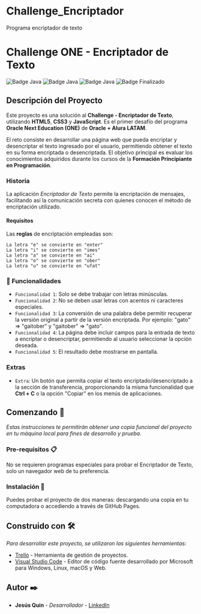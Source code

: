 # Challenge_Encriptador
Programa encriptador de texto 
# Challenge ONE - Encriptador de Texto
![Badge Java](https://img.shields.io/badge/HTML5-blue)
![Badge Java](https://img.shields.io/badge/CSS3-blue)
![Badge Java](https://img.shields.io/badge/JavaScript-blue)
![Badge Finalizado](https://img.shields.io/badge/Status:-Finalizado-blue)

## Descripción del Proyecto

Este proyecto es una solución al **Challenge - Encriptador de Texto**, utilizando **HTML5**, **CSS3** y **JavaScript**. Es el primer desafío del programa **Oracle Next Education (ONE)** de **Oracle + Alura LATAM**.

El reto consiste en desarrollar una página web que pueda encriptar y desencriptar el texto ingresado por el usuario, permitiendo obtener el texto en su forma encriptada o desencriptada. El objetivo principal es evaluar los conocimientos adquiridos durante los cursos de la **Formación Principiante en Programación**.

### Historia

La aplicación _Encriptador de Texto_ permite la encriptación de mensajes, facilitando así la comunicación secreta con quienes conocen el método de encriptación utilizado.

#### Requisitos

Las **reglas** de encriptación empleadas son:

```
La letra "e" se convierte en "enter"
La letra "i" se convierte en "imes"
La letra "a" se convierte en "ai"
La letra "o" se convierte en "ober"
La letra "u" se convierte en "ufat"
```

### :hammer: Funcionalidades

- `Funcionalidad 1`: Solo se debe trabajar con letras minúsculas.
- `Funcionalidad 2`: No se deben usar letras con acentos ni caracteres especiales.
- `Funcionalidad 3`: La conversión de una palabra debe permitir recuperar la versión original a partir de la versión encriptada. Por ejemplo: "gato" => "gaitober" y "gaitober" => "gato".
- `Funcionalidad 4`: La página debe incluir campos para la entrada de texto a encriptar o desencriptar, permitiendo al usuario seleccionar la opción deseada.
- `Funcionalidad 5`: El resultado debe mostrarse en pantalla.

### Extras

- `Extra`: Un botón que permita copiar el texto encriptado/desencriptado a la sección de transferencia, proporcionando la misma funcionalidad que **Ctrl + C** o la opción "Copiar" en los menús de aplicaciones.

## Comenzando 🚀

_Estas instrucciones te permitirán obtener una copia funcional del proyecto en tu máquina local para fines de desarrollo y prueba._

### Pre-requisitos 📋

No se requieren programas especiales para probar el Encriptador de Texto, solo un navegador web de tu preferencia.

### Instalación 🔧

Puedes probar el proyecto de dos maneras: descargando una copia en tu computadora o accediendo a través de GitHub Pages.

## Construido con 🛠️

_Para desarrollar este proyecto, se utilizaron las siguientes herramientas:_

* [Trello](https://trello.com/es) - Herramienta de gestión de proyectos.
* [Visual Studio Code](https://code.visualstudio.com/) - Editor de código fuente desarrollado por Microsoft para Windows, Linux, macOS y Web.

## Autor ✒️

* **Jesús Quin** - *Desarrollador* - [LinkedIn](https://www.linkedin.com/in/jesus-quin/)
